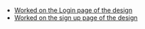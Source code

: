 - [Worked on the Login page of the design](https://www.figma.com/file/Uli9IZeFBp4ZlCe46ui6dI/Team-17_my_cms?node-id=2326%3A4851)
- [Worked on the sign up page of the design](https://www.figma.com/file/Uli9IZeFBp4ZlCe46ui6dI/Team-17_my_cms?node-id=2326%3A4851)
